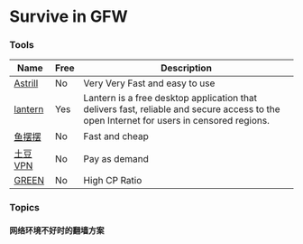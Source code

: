# Survive in GFW

### Tools

| Name | Free | Description |
| -- | -- | -- |
| [Astrill](https://astrillaff.com/of2b824a) | No | Very Very Fast and easy to use |
| [lantern](https://github.com/getlantern/lantern) | Yes |  Lantern is a free desktop application that delivers fast, reliable and secure access to the open Internet for users in censored regions. |
| [鱼摆摆](https://ybb1024.com/) | No | Fast and cheap |
| [土豆VPN](https://www.tudouvpn.com/) | No | Pay as demand |
| [GREEN](http://gjsq.link/) | No | High CP Ratio|

### Topics

#### 网络环境不好时的翻墙方案